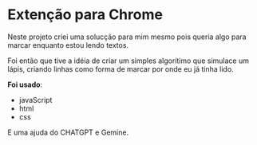 # Extenção para Chrome

Neste projeto criei uma solucção para mim mesmo pois queria algo para marcar enquanto estou lendo textos.

Foi então que tive a idéia de criar um simples algorítimo que simulace um lápis, criando linhas como forma de marcar por onde
eu já tinha lido.

**Foi usado**:
  - javaScript
  - html
  - css

  E uma ajuda do CHATGPT e Gemine.
